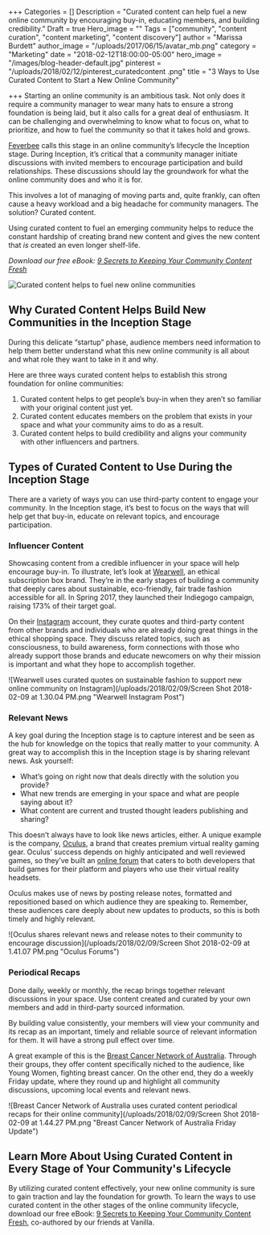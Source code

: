 +++
Categories = []
Description = "Curated content can help fuel a new online community by encouraging buy-in, educating members, and building credibility."
Draft = true
Hero_image = ""
Tags = ["community", "content curation", "content marketing", "content discovery"]
author = "Marissa Burdett"
author_image = "/uploads/2017/06/15/avatar_mb.png"
category = "Marketing"
date = "2018-02-12T18:00:00-05:00"
hero_image = "/images/blog-header-default.jpg"
pinterest = "/uploads/2018/02/12/pinterest_curatedcontent .png"
title = "3 Ways to Use Curated Content to Start a New Online Community"

+++
Starting an online community is an ambitious task. Not only does it require a community manager to wear many hats to ensure a strong foundation is being laid, but it also calls for a great deal of enthusiasm. It can be challenging and overwhelming to know what to focus on, what to prioritize, and how to fuel the community so that it takes hold and grows.

[Feverbee](https://www.feverbee.com/ "Feverbee") calls this stage in an online community’s lifecycle the Inception stage. During Inception, it’s critical that a community manager initiate discussions with invited members to encourage participation and build relationships. These discussions should lay the groundwork for what the online community does and who it is for.

This involves a lot of managing of moving parts and, quite frankly, can often cause a heavy workload and a big headache for community managers. The solution? Curated content.

Using curated content to fuel an emerging community helps to reduce the constant hardship of creating brand new content and gives the new content that _is_ created an even longer shelf-life.

_Download our free eBook:_ [_9 Secrets to Keeping Your Community Content Fresh_](https://landing.upcontent.com/vanilla-ebook-download/ "9 Secrets to Keeping Your Community Content Fresh eBook")

![Curated content helps to fuel new online communities](/uploads/2018/02/09/blogimage_curatedcontent.png "3 Ways to Use Curated Content to Start a New Online Community")

## Why Curated Content Helps Build New Communities in the Inception Stage

During this delicate “startup” phase, audience members need information to help them better understand what this new online community is all about and what role they want to take in it and why.

Here are three ways curated content helps to establish this strong foundation for online communities:

1. Curated content helps to get people’s buy-in when they aren’t so familiar with your original content just yet.
2. Curated content educates members on the problem that exists in your space and what your community aims to do as a result.
3. Curated content helps to build credibility and aligns your community with other influencers and partners.

## Types of Curated Content to Use During the Inception Stage

There are a variety of ways you can use third-party content to engage your community. In the Inception stage, it’s best to focus on the ways that will help get that buy-in, educate on relevant topics, and encourage participation.

### Influencer Content

Showcasing content from a credible influencer in your space will help encourage buy-in. To illustrate, let’s look at [Wearwell](https://www.shopwearwell.com/ "Wearwell"), an ethical subscription box brand. They’re in the early stages of building a community that deeply cares about sustainable, eco-friendly, fair trade fashion accessible for all. In Spring 2017, they launched their Indiegogo campaign, raising 173% of their target goal.

On their [Instagram](https://www.instagram.com/shopwearwell/ "Wearwell Instagram") account, they curate quotes and third-party content from other brands and individuals who are already doing great things in the ethical shopping space. They discuss related topics, such as consciousness, to build awareness, form connections with those who already support those brands and educate newcomers on why their mission is important and what they hope to accomplish together.

![Wearwell uses curated quotes on sustainable fashion to support new online community on Instagram](/uploads/2018/02/09/Screen Shot 2018-02-09 at 1.30.04 PM.png "Wearwell Instagram Post")

### Relevant News

A key goal during the Inception stage is to capture interest and be seen as the hub for knowledge on the topics that really matter to your community. A great way to accomplish this in the Inception stage is by sharing relevant news. Ask yourself:

* What’s going on right now that deals directly with the solution you provide?
* What new trends are emerging in your space and what are people saying about it?
* What content are current and trusted thought leaders publishing and sharing?

This doesn’t always have to look like news articles, either. A unique example is the company, [Oculus](https://www.oculus.com/ "Oculus"), a brand that creates premium virtual reality gaming gear. Oculus’ success depends on highly anticipated and well reviewed games, so they’ve built an [online forum](https://forums.oculusvr.com/developer/ "Oculus Forum") that caters to both developers that build games for their platform and players who use their virtual reality headsets.

Oculus makes use of news by posting release notes, formatted and repositioned based on which audience they are speaking to. Remember, these audiences care deeply about new updates to products, so this is both timely and highly relevant.

![Oculus shares relevant news and release notes to their community to encourage discussion](/uploads/2018/02/09/Screen Shot 2018-02-09 at 1.41.07 PM.png "Oculus Forums")

### Periodical Recaps

Done daily, weekly or monthly, the recap brings together relevant discussions in your space. Use content created and curated by your own members and add in third-party sourced information.

By building value consistently, your members will view your community and its recap as an important, timely and reliable source of relevant information for them. It will have a strong pull effect over time.

A great example of this is the [Breast Cancer Network of Australia](https://www.bcna.org.au/ "Breast Cancer Network of Australia"). Through their groups, they offer content specifically niched to the audience, like Young Women, fighting breast cancer. On the other end, they do a weekly Friday update, where they round up and highlight all community discussions, upcoming local events and relevant news.

![Breast Cancer Network of Australia uses curated content periodical recaps for their online community](/uploads/2018/02/09/Screen Shot 2018-02-09 at 1.44.27 PM.png "Breast Cancer Network of Australia Friday Update")

## Learn More About Using Curated Content in Every Stage of Your Community's Lifecycle

By utilizing curated content effectively, your new online community is sure to gain traction and lay the foundation for growth. To learn the ways to use curated content in the other stages of the online community lifecycle, download our free eBook: [9 Secrets to Keeping Your Community Content Fresh](https://landing.upcontent.com/vanilla-ebook-download/ "9 Secrets to Keeping Your Community Content Fresh"), co-authored by our friends at Vanilla.

<script async id="_ck_338119" src="https://forms.convertkit.com/338119?v=6"></script>